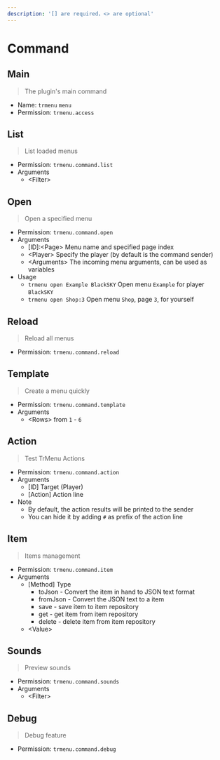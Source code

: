 ```yaml
---
description: '[] are required，<> are optional'
---
```


# Command

## Main

> The plugin's main command

* Name: `trmenu` `menu`
* Permission: `trmenu.access`

## List

> List loaded menus

* Permission: `trmenu.command.list`
* Arguments
    * &lt;Filter&gt;

## Open

> Open a specified menu

* Permission: `trmenu.command.open`
* Arguments
    * \[ID\]:&lt;Page&gt; Menu name and specified page index
    * &lt;Player&gt; Specify the player (by default is the command sender)
    * &lt;Arguments&gt; The incoming menu arguments, can be used as variables
* Usage
    * `trmenu open Example BlackSKY` Open menu `Example` for player `BlackSKY`
    * `trmenu open Shop:3` Open menu `Shop`, page `3`, for yourself

## Reload

> Reload all menus

* Permission: `trmenu.command.reload`

## Template

> Create a menu quickly

* Permission: `trmenu.command.template`
* Arguments
    * &lt;Rows&gt; from `1` - `6`

## Action

> Test TrMenu Actions

* Permission: `trmenu.command.action`
* Arguments
    * \[ID\] Target (Player)
    * \[Action\] Action line
* Note
    * By default, the action results will be printed to the sender
    * You can hide it by adding `#` as prefix of the action line

## Item

> Items management

* Permission: `trmenu.command.item`
* Arguments
    * \[Method\] Type
        * toJson - Convert the item in hand to JSON text format
        * fromJson - Convert the JSON text to a item
        * save - save item to item repository
        * get - get item from item repository
        * delete - delete item from item repository
    * &lt;Value&gt;

## Sounds

> Preview sounds

* Permission: `trmenu.command.sounds`
* Arguments
    * &lt;Filter&gt;

## Debug

> Debug feature

* Permission: `trmenu.command.debug`

